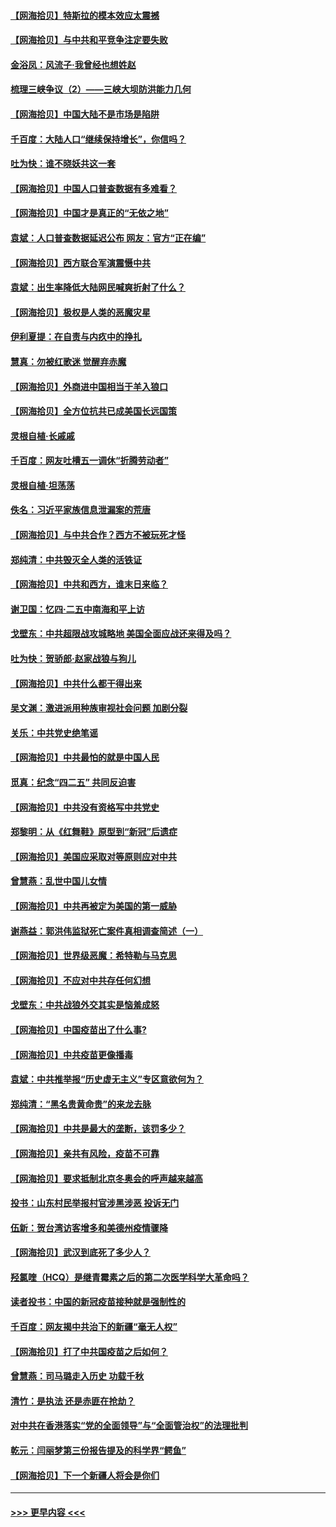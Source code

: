 #### [【网海拾贝】特斯拉的模本效应太震撼](../pages/nsc993/n12925626.md?t=05072102) 
#### [【网海拾贝】与中共和平竞争注定要失败](../pages/nsc993/n12923326.md?t=05072102) 
#### [金浴凤：风流子‧我曾经也想姓赵](../pages/nsc993/n12920911.md?t=05072102) 
#### [梳理三峡争议（2）——三峡大坝防洪能力几何](../pages/nsc993/n12920173.md?t=05072102) 
#### [【网海拾贝】中国大陆不是市场是陷阱](../pages/nsc993/n12920143.md?t=05072102) 
#### [千百度：大陆人口“继续保持增长”，你信吗？](../pages/nsc993/n12918946.md?t=05072102) 
#### [吐为快：谁不晓妖共这一套](../pages/nsc993/n12918941.md?t=05072102) 
#### [【网海拾贝】中国人口普查数据有多难看？](../pages/nsc993/n12917822.md?t=05072102) 
#### [【网海拾贝】中国才是真正的“无依之地”](../pages/nsc993/n12915845.md?t=05072102) 
#### [袁斌：人口普查数据延迟公布 网友：官方“正在编”](../pages/nsc993/n12915748.md?t=05072102) 
#### [【网海拾贝】西方联合军演震慑中共](../pages/nsc993/n12913466.md?t=05072102) 
#### [袁斌：出生率降低大陆网民喊爽折射了什么？](../pages/nsc993/n12913365.md?t=05072102) 
#### [【网海拾贝】极权是人类的恶魔灾星](../pages/nsc993/n12910697.md?t=05072102) 
#### [伊利夏提：在自责与内疚中的挣扎](../pages/nsc993/n12910493.md?t=05072102) 
#### [慧真：勿被红歌迷 觉醒弃赤魔](../pages/nsc993/n12910485.md?t=05072102) 
#### [【网海拾贝】外商进中国相当于羊入狼口](../pages/nsc993/n12908274.md?t=05072102) 
#### [【网海拾贝】全方位抗共已成美国长远国策](../pages/nsc993/n12906878.md?t=05072102) 
#### [灵根自植‧长戚戚](../pages/nsc993/n12905585.md?t=05072102) 
#### [千百度：网友吐槽五一调休“折腾劳动者”](../pages/nsc993/n12905934.md?t=05072102) 
#### [灵根自植‧坦荡荡](../pages/nsc993/n12905562.md?t=05072102) 
#### [佚名：习近平家族信息泄漏案的荒唐](../pages/nsc993/n12904705.md?t=05072102) 
#### [【网海拾贝】与中共合作？西方不被玩死才怪](../pages/nsc993/n12903873.md?t=05072102) 
#### [郑纯清：中共毁灭全人类的活铁证](../pages/nsc993/n12903785.md?t=05072102) 
#### [【网海拾贝】中共和西方，谁末日来临？](../pages/nsc993/n12903482.md?t=05072102) 
#### [谢卫国：忆四‧二五中南海和平上访](../pages/nsc993/n12902192.md?t=05072102) 
#### [戈壁东：中共超限战攻城略地 美国全面应战还来得及吗？](../pages/nsc993/n12902297.md?t=05072102) 
#### [吐为快：贺骄郎‧赵家战狼与狗儿](../pages/nsc993/n12902280.md?t=05072102) 
#### [【网海拾贝】中共什么都干得出来](../pages/nsc993/n12897500.md?t=05072102) 
#### [吴文渊：激进派用种族审视社会问题 加剧分裂](../pages/nsc993/n12893881.md?t=05072102) 
#### [关乐：中共党史绝笔谣](../pages/nsc993/n12897270.md?t=05072102) 
#### [【网海拾贝】中共最怕的就是中国人民](../pages/nsc993/n12894705.md?t=05072102) 
#### [觅真：纪念“四二五” 共同反迫害](../pages/nsc993/n12894553.md?t=05072102) 
#### [【网海拾贝】中共没有资格写中共党史](../pages/nsc993/n12892231.md?t=05072102) 
#### [郑黎明：从《红舞鞋》原型到“新冠”后遗症](../pages/nsc993/n12890469.md?t=05072102) 
#### [【网海拾贝】美国应采取对等原则应对中共](../pages/nsc993/n12889176.md?t=05072102) 
#### [曾慧燕：乱世中国儿女情](../pages/nsc993/n12887931.md?t=05072102) 
#### [【网海拾贝】中共再被定为美国的第一威胁](../pages/nsc993/n12887580.md?t=05072102) 
#### [谢燕益：郭洪伟监狱死亡案件真相调查简述（一）](../pages/nsc993/n12885648.md?t=05072102) 
#### [【网海拾贝】世界级恶魔：希特勒与马克思](../pages/nsc993/n12884062.md?t=05072102) 
#### [【网海拾贝】不应对中共存任何幻想](../pages/nsc993/n12881460.md?t=05072102) 
#### [戈壁东：中共战狼外交其实是恼羞成怒](../pages/nsc993/n12880392.md?t=05072102) 
#### [【网海拾贝】中国疫苗出了什么事?](../pages/nsc993/n12879124.md?t=05072102) 
#### [【网海拾贝】中共疫苗更像播毒](../pages/nsc993/n12876631.md?t=05072102) 
#### [袁斌：中共推举报“历史虚无主义”专区意欲何为？](../pages/nsc993/n12876530.md?t=05072102) 
#### [郑纯清：“黑名贵黄命贵”的来龙去脉](../pages/nsc993/n12875589.md?t=05072102) 
#### [【网海拾贝】中共是最大的垄断，该罚多少？](../pages/nsc993/n12874006.md?t=05072102) 
#### [【网海拾贝】亲共有风险，疫苗不可靠](../pages/nsc993/n12872224.md?t=05072102) 
#### [【网海拾贝】要求抵制北京冬奥会的呼声越来越高](../pages/nsc993/n12868962.md?t=05072102) 
#### [投书：山东村民举报村官涉黑涉恶 投诉无门](../pages/nsc993/n12869726.md?t=05072102) 
#### [伍新：贺台湾访客增多和美德州疫情骤降](../pages/nsc993/n12865651.md?t=05072102) 
#### [【网海拾贝】武汉到底死了多少人？](../pages/nsc993/n12863707.md?t=05072102) 
#### [羟氯喹（HCQ）是继青霉素之后的第二次医学科学大革命吗？](../pages/nsc993/n12638564.md?t=05072102) 
#### [读者投书：中国的新冠疫苗接种就是强制性的](../pages/nsc993/n12859932.md?t=05072102) 
#### [千百度：网友揭中共治下的新疆“毫无人权”](../pages/nsc993/n12858385.md?t=05072102) 
#### [【网海拾贝】打了中共国疫苗之后如何？](../pages/nsc993/n12857866.md?t=05072102) 
#### [曾慧燕：司马璐走入历史 功载千秋](../pages/nsc993/n12856996.md?t=05072102) 
#### [清竹：是执法 还是赤匪在抢劫？](../pages/nsc993/n12856952.md?t=05072102) 
#### [对中共在香港落实“党的全面领导”与“全面管治权”的法理批判](../pages/nsc993/n12856929.md?t=05072102) 
#### [乾元：闫丽梦第三份报告提及的科学界“鳄鱼”](../pages/nsc993/n12855985.md?t=05072102) 
#### [【网海拾贝】下一个新疆人将会是你们](../pages/nsc993/n12855864.md?t=05072102) 

----
#### [ >>> 更早内容 <<< ](../indexes/nsc993-earlier.md)
